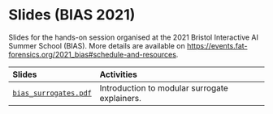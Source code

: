 # Slides (BIAS 2021) #

Slides for the hands-on session organised at the
2021 Bristol Interactive AI Summer School (BIAS).
More details are available on
<https://events.fat-forensics.org/2021_bias#schedule-and-resources>.

| Slides | Activities |
|:-------|:-----------|
| [`bias_surrogates.pdf`](bias_surrogates.pdf) | Introduction to modular surrogate explainers. |
